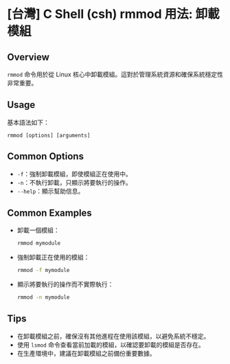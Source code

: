 # [台灣] C Shell (csh) rmmod 用法: 卸載模組

## Overview
`rmmod` 命令用於從 Linux 核心中卸載模組。這對於管理系統資源和確保系統穩定性非常重要。

## Usage
基本語法如下：
```
rmmod [options] [arguments]
```

## Common Options
- `-f`：強制卸載模組，即使模組正在使用中。
- `-n`：不執行卸載，只顯示將要執行的操作。
- `--help`：顯示幫助信息。

## Common Examples
- 卸載一個模組：
  ```bash
  rmmod mymodule
  ```
  
- 強制卸載正在使用的模組：
  ```bash
  rmmod -f mymodule
  ```

- 顯示將要執行的操作而不實際執行：
  ```bash
  rmmod -n mymodule
  ```

## Tips
- 在卸載模組之前，確保沒有其他進程在使用該模組，以避免系統不穩定。
- 使用 `lsmod` 命令查看當前加載的模組，以確認要卸載的模組是否存在。
- 在生產環境中，建議在卸載模組之前備份重要數據。